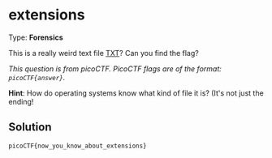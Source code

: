 # extensions

Type: **Forensics**

This is a really weird text file [TXT](https://jupiter.challenges.picoctf.org/static/e7e5d188621ee705ceeb0452525412ef/flag.txt)? Can you find the flag?

*This question is from picoCTF. PicoCTF flags are of the format: `picoCTF{answer}`.*

**Hint**: How do operating systems know what kind of file it is? (It's not just the ending!

## Solution

`picoCTF{now_you_know_about_extensions}`
